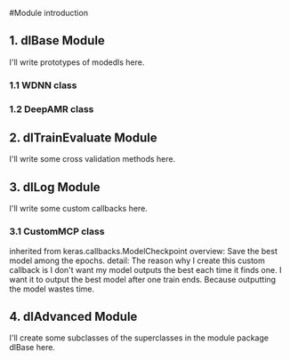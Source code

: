 #Module introduction

## 1. dlBase Module
I'll write prototypes of modedls here.
### 1.1 WDNN class
### 1.2 DeepAMR class

## 2. dlTrainEvaluate Module
I'll write some cross validation methods here.

## 3. dlLog Module
I'll write some custom callbacks here.
### 3.1 CustomMCP class
inherited from keras.callbacks.ModelCheckpoint
overview: Save the best model among the epochs.
detail: The reason why I create this custom callback is I don't want my model outputs the best each time it finds one. I want it to output the best model after one train ends. Because outputting the model wastes time.

## 4. dlAdvanced Module
I'll create some subclasses of the superclasses in the module package dlBase here.